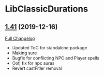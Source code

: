 # LibClassicDurations

## [1.41](https://github.com/rgd87/LibClassicDurations/tree/1.41) (2019-12-16)
[Full Changelog](https://github.com/rgd87/LibClassicDurations/compare/1.39...1.41)

- Updated ToC for standalone package  
- Making sure  
- Bugfix for conflicting NPC and Player spells  
- Oof, fix for npc auras  
- Revert castFitler removal  
